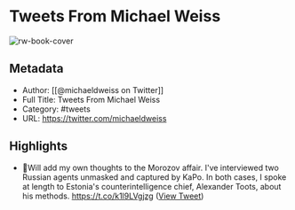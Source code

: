 # Tweets From Michael Weiss

![rw-book-cover](https://pbs.twimg.com/profile_images/1797822023483195392/PUM5gllX.jpg)

## Metadata
- Author: [[@michaeldweiss on Twitter]]
- Full Title: Tweets From Michael Weiss
- Category: #tweets
- URL: https://twitter.com/michaeldweiss

## Highlights
- 🧵Will add my own thoughts to the Morozov affair. I've interviewed two Russian agents unmasked and captured by KaPo. In both cases, I spoke at length to Estonia's counterintelligence chief, Alexander Toots, about his methods. https://t.co/k1l9LVgjzg ([View Tweet](https://twitter.com/michaeldweiss/status/1747995297207185759))
